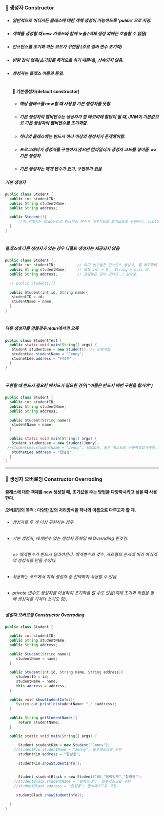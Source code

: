 ### :pushpin: 생성자 Constructor
* ##### 일반적으로 어디서든 클래스에 대한 객체 생성이 가능하도록 'public'으로 지정.
* ##### 객체를 생성할 때 new 키워드와 함께 노출 (객체 생성 외에는 호출할 수 없음)
* ##### 인스턴스를 초기화 하는 코드가 구현됨 (주로 멤버 변수 초기화)
* ##### 반환 값이 없음(초기화를 목적으로 하기 때문에), 상속되지 않음.
* ##### 생성자는 클래스 이름과 동일.   
   #
   #### :round_pushpin: 기본생성자(default constructor)
  * ##### 해당 클래스를 new할 때 사용할 기본 생성자를 뜻함. 
  * ##### 기본 생성자의 멤버변수는 생성자가 힙 메모리에 할당이 될 때, JVM이 기본값으로 기본 생성자의 멤버변수를 초기화함.
  * ##### 하나의 클래스에는 반드시 하나 이상의 생성자가 존재해야함.    
  * ##### 프로그래머가 생성자를 구현하지 않으면 컴파일러가 생성자 코드를 넣어줌. => 기본 생성자   
  * ##### 기본 생성자는 매개 변수가 없고, 구현부가 없음   
   
 
##### 기본 생성자
```java
public class Student {
  public int studentID;
  public String studentName;
  public String address;
  
  public Student(){ 
      //이 안에서는 Student의 인스턴스 변수가 내부적으로 초기값으로 구현된다. (int는 0, String은 null 값 .... 등으로!
  }
}
```
   #
##### 클래스에 다른 생성자가 있는 경우 디폴트 생성자는 제공되지 않음
```java
public class Student {
  public int studentID;          // 여기 변수들은 인스턴스 생성시, 힙 메모리에 할당할 때 자동 초기화된다
  public String studentName;     // 보통 int = 0 , String = null 로.
  public String address;         // 전달받은 값이 있다면 그 값으로. 
  
  // public Student(){}
  
  public Student(int id, String name){
   studentID = id;
   studentName = name;
  }
}
```
   #
##### 다른 생성자를 만들경우 main에서의 오류
```java
public class StudentTest {
  public static void main(String[] args) {
   Student studentLee = new Student(); // 오류지점
   studentLee.studentName = "Jenny";
   studnetLee.address = "한남동";
  }
}
```
   #
##### 구현할 때 반드시 필요한 메서드가 필요한 경우("이름은 반드시 매번 구현을 할거야")
```java
public class Student {
  public int studentID;
  public String studentName;
  public String address;
  
  public Student(String name){
   studentName = name;
  }
  
  public static void main(String[] args) {
   Student studentLee = new Student(Jenny); 
 //studentLee.studentName = "Jenny"; 필요없음. 필수 메소드로 구현해놓았기때문.
   studnetLee.address = "한남동";
  }
}
```
    
       
  -----------------------------------------
### :pushpin: 생성자 오버로딩 Constructor Overroding
#### 클래스에 대한 객체를 new 생성할 때, 초기값을 주는 방법을 다양화시키고 싶을 때 사용한다.
#### 오버로딩의 목적 : 다양한 값의 처리방식을 하나의 이름으로 다루고자 할 때.
* ###### 생성자를 두 개 이상 구현하는 경우
* ###### 기본 생성자, 매개변수 있는 생성자 중복일 때 Overriding 한것임.
  ###### => 매개변수가 반드시 달라야한다. 매개변수의 갯수, 자료형의 순서에 따라 여러개의 생성자를 만들 수있다.
* ###### 사용하는 코드에서 여러 생성자 중 선택하여 사용할 수 있음.
* ###### private 변수도 생성자를 이용하여 초기화를 할 수도 있음(객체 초기화 작업을 할 때 생성자를 가져다 쓰기도 함).

##### 생성자 오버로딩 Constructor Overroding
```java
public class Student {

  public int studentID;
  public String studentName;
  public String address;
  
  public Student(String name){
     studentName = name;
  }
  
  public Student(int id, String name, String address){
     studentID = id;
     studentName = name;
     this.address = address;
  }
  
  public void showStudentInfo(){
     System.out.println(studentName+ "," +address);
  }
  
  public String getStudentName(){
      return studentName;
  }
  
  public static void main(String[] args) {
  
      Student studentKim = new Student("Jenny"); 
    //studentKim.studentName = "Jenny"; 필수메소드로 구현
      studentKim.address = "한남동";
      
      studentKim.showStudentInfo();
      
      
      Student studentBlack = new Student(100,"블랙핑크","합정동"); 
    //studentBlack.studentName = "블랙핑크";  필수메소드로 구현
    //studentBlack.address = "합정동"; 필수메소드로 구현
      
     studentBlack.showStudentInfo();
      
  }
}
```







